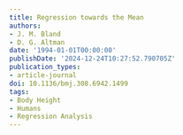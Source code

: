 ```yaml
---
title: Regression towards the Mean
authors:
- J. M. Bland
- D. G. Altman
date: '1994-01-01T00:00:00'
publishDate: '2024-12-24T10:27:52.790705Z'
publication_types:
- article-journal
doi: 10.1136/bmj.308.6942.1499
tags:
- Body Height
- Humans
- Regression Analysis
---
```

